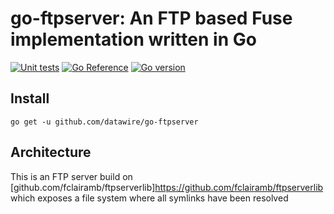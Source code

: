 # go-ftpserver: An FTP based Fuse implementation written in Go

[![Unit tests](https://github.com/datawire/go-ftpserver/actions/workflows/unit_tests.yaml/badge.svg)](https://github.com/datawire/go-ftpserver/actions/workflows/unit_tests.yaml)
[![Go Reference](https://pkg.go.dev/badge/github.com/datawire/go-ftpserver.svg)](https://pkg.go.dev/github.com/datawire/go-ftpserver)
[![Go version](https://img.shields.io/github/go-mod/go-version/datawire/go-ftpserver)](https://golang.org/doc/devel/release.html)

## Install ##

```
go get -u github.com/datawire/go-ftpserver
```

## Architecture

This is an FTP server build on [github.com/fclairamb/ftpserverlib]https://github.com/fclairamb/ftpserverlib which exposes a file system where
all symlinks have been resolved

